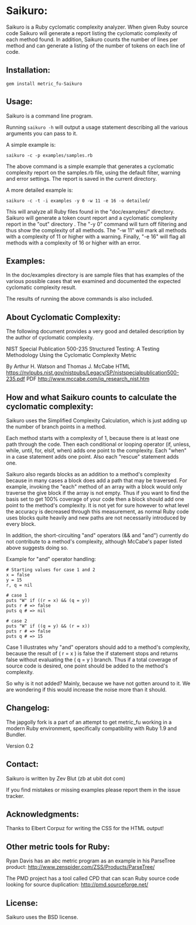 # Saikuro:

Saikuro is a Ruby cyclomatic complexity analyzer.  When given Ruby
source code Saikuro will generate a report listing the cyclomatic
complexity of each method found.  In addition, Saikuro counts the
number of lines per method and can generate a listing of the number of
tokens on each line of code.

## Installation:

    gem install metric_fu-Saikuro

## Usage:

Saikuro is a command line program.

Running `saikuro -h` will output a usage statement describing all
the various arguments you can pass to it.

A simple example is:

    saikuro -c -p examples/samples.rb

The above command is a simple example that generates a cyclomatic
complexity report on the samples.rb file, using the default filter,
warning and error settings. The report is saved in the current
directory.


A more detailed example is:

    saikuro -c -t -i examples -y 0 -w 11 -e 16 -o detailed/

This will analyze all Ruby files found in the "doc/examples/" directory.
Saikuro will generate a token count report and a cyclomatic complexity
report in the "out" directory .  The "-y 0" command will turn off
filtering and thus show the complexity of all methods.  The "-w 11"
will mark all methods with a complexity of 11 or higher with a
warning.  Finally, "-e 16" will flag all methods with a complexity of
16 or higher with an error.

## Examples:

In the doc/examples directory is are sample files that has examples of the
various possible cases that we examined and documented the expected
cyclomatic complexity result.

The results of running the above commands is also included.

## About Cyclomatic Complexity:

The following document provides a very good and detailed description
by the author of cyclomatic complexity.

NIST Special Publication 500-235
Structured Testing: A Testing Methodology Using the Cyclomatic
Complexity Metric

By Arthur H. Watson and Thomas J. McCabe
HTML
https://nvlpubs.nist.gov/nistpubs/Legacy/SP/nistspecialpublication500-235.pdf
PDF
http://www.mccabe.com/iq_research_nist.htm

## How and what Saikuro counts to calculate the cyclomatic complexity:

Saikuro uses the Simplified Complexity Calculation, which is just
adding up the number of branch points in a method.

Each method starts with a complexity of 1, because there is at least
one path through the code.  Then each conditional or looping operator
(if, unless, while, until, for, elsif, when) adds one point to the
complexity. Each "when" in a case statement adds one point.  Also each
"rescue" statement adds one.

Saikuro also regards blocks as an addition to a method's complexity
because in many cases a block does add a path that may be traversed.
For example, invoking the "each" method of an array with a block would
only traverse the give block if the array is not empty.  Thus if you
want to find the basis set to get 100% coverage of your code then a
block should add one point to the method's complexity.  It is not yet
for sure however to what level the accuracy is decreased through this
measurement, as normal Ruby code uses blocks quite heavily and new
paths are not necessarily introduced by every block.

In addition, the short-circuiting "and" operators (&& and "and")
currently do not contribute to a method's complexity, although
McCabe's paper listed above suggests doing so.

Example for "and" operator handling:

    # Starting values for case 1 and 2
    x = false
    y = 15
    r, q = nil

    # case 1
    puts "W" if ((r = x) && (q = y))
    puts r # => false
    puts q # => nil

    # case 2
    puts "W" if ((q = y) && (r = x))
    puts r # => false
    puts q # => 15

Case 1 illustrates why "and" operators should add to a method's
complexity, because the result of ( r = x ) is false the if statement
stops and returns false without evaluating the ( q = y ) branch.  Thus
if a total coverage of source code is desired, one point should be
added to the method's complexity.

So why is it not added?
Mainly, because we have not gotten around to it.  We are wondering if
this would increase the noise more than it should.

## Changelog:

The japgolly fork is a part of an attempt to get metric_fu working in a modern
Ruby environment, specifically compatibility with Ruby 1.9 and Bundler.

Version 0.2

## Contact:

Saikuro is written by
Zev Blut (zb at ubit dot com)

If you find mistakes or missing examples please report them in the issue tracker.

## Acknowledgments:

Thanks to Elbert Corpuz for writing the CSS for the HTML output!

## Other metric tools for Ruby:

Ryan Davis has an abc metric program as an example in his ParseTree
product:  http://www.zenspider.com/ZSS/Products/ParseTree/

The PMD project has a tool called CPD that can scan Ruby source code
looking for source duplication:  http://pmd.sourceforge.net/

## License:

Saikuro uses the BSD license.
